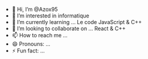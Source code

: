- 👋 Hi, I’m @Azox95
- 👀 I’m interested in informatique
- 🌱 I’m currently learning ... Le code JavaScript & C++
- 💞️ I’m looking to collaborate on ... React & C++
- 📫 How to reach me ...
- 😄 Pronouns: ...
- ⚡ Fun fact: ...

<!---
Azox95/Azox95 is a ✨ special ✨ repository because its `README.md` (this file) appears on your GitHub profile.
You can click the Preview link to take a look at your changes.
--->
